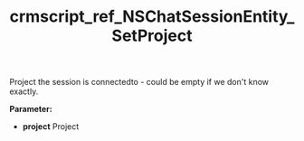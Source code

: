 ﻿---
title: crmscript_ref_NSChatSessionEntity_SetProject
description: NSChatSessionEntity.SetProject(Project project)
intellisense: NSChatSessionEntity.SetProject
keywords: NSChatSessionEntity, GetProject
so.topic: reference
---

Project the session is connectedto - could be empty if we don't know exactly.

**Parameter:** 
 - **project** Project

